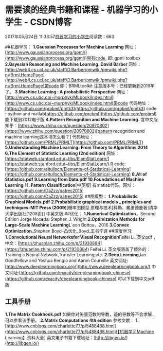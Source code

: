 
# 需要读的经典书籍和课程 - 机器学习的小学生 - CSDN博客


2017年05月24日 11:33:57[机器学习的小学生](https://me.csdn.net/xuluhui123)阅读数：663


\#\#机器学习：
**1.Gaussian Processes for Machine Learning**
网址：[http://www.gaussianprocess.org/gpml/](http://www.gaussianprocess.org/gpml/)带有code,
即: gpml toolbox
**2.Bayesian Reasoning and Machine Learning. David Barber**
网址：[http://web4.cs.ucl.ac.uk/staff/D.Barber/pmwiki/pmwiki.php?n=Brml.HomePage](http://web4.cs.ucl.ac.uk/staff/D.Barber/pmwiki/pmwiki.php?n=Brml.HomePage)带code
即：BRMLtoolkit
注意版本号：已经更新到2016年了。
**3.Machine Learning : A probabilistic Perspective**
网址：[http://www.cs.ubc.ca/~murphyk/MLbook/index.html](http://www.cs.ubc.ca/~murphyk/MLbook/index.html)带code
代码地址：[https://github.com/probml/pmtk3](https://github.com/probml/pmtk3)
code : python and matlab[https://github.com/probml](https://github.com/probml)
能下载到2012电子版
**4.Pattern Recognition and Machine Learning.**
含中文版
知乎：[https://www.zhihu.com/question/20970802](https://www.zhihu.com/question/20970802)[pattern recognition and machine learning这本书怎么看？]
代码地址：[https://github.com/PRML/PRMLT](https://github.com/PRML/PRMLT)
**5.Understanding Machine Learning: From Theory to Algorithms 2014**
**6.The Element of Statistic Learning (2nd edition)**
网址：[https://statweb.stanford.edu/~tibs/ElemStatLearn/](https://statweb.stanford.edu/~tibs/ElemStatLearn/)
R code:[https://github.com/ajtulloch/Elements-of-Statistical-Learning](https://github.com/ajtulloch/Elements-of-Statistical-Learning)
**8.All of Statistics.pdf**
**9.Learning from Data.pdf**
**10.Foundations of Machine Learning**
**11. Pattern Classification**[中英版] 有matlab代码。网址：
[https://github.com/DaZzz/patrec2015](https://github.com/DaZzz/patrec2015)
\#\#图模型：
**1.Probabilistic Graphical Models.pdf**
**2.Probabilistic graphical models _ principles and techniques-MIT Press (2009**)[概率图模型  原理与技术[科勒，弗里德曼著]清华大学出版社[1208页]] 中英文版
\#\#优化：
**1.Numerical Optimization**，Second Edition Jorge Nocedal Stephen J. Wright
**2.Optimization Methods for Large-Scale Machine Learning**L´eon Bottou，2016
**3.Convex Optimization**_Stephen Boyd–凸优化_Boyd_王书宁译
\#\#深度学习:
**1.Convolutional Neural Networksfor Visual Recognition**Feifei Li. 英文pdf ，中文：[https://zhuanlan.zhihu.com/p/21930884](https://zhuanlan.zhihu.com/p/21930884)
Feifei Li. 英文版涵盖了额外的：Training a Neural Network,Transfer Learning,etc.
**2.Deep Learning**,Ian Goodfellow and Yoshua Bengio and Aaron Courville
英文网址:[http://www.deeplearningbook.org/](http://www.deeplearningbook.org/)
中文网址:[https://github.com/exacity/deeplearningbook-chinese](https://github.com/exacity/deeplearningbook-chinese)
可以下载到中文pdf版
## 工具手册
**1.The Matrix Cookbook.pdf**
如果你对矢量范数的导数，迹的导数等不会求解，可以参看该手册。
**2.Matrix Computations 4th edition**
参考文献：
1.[http://www.cnblogs.com/charlotte77/p/5488488.html](http://www.cnblogs.com/charlotte77/p/5488488.html)[【机器学习Machine Learning】资料大全]
英文电子书籍下载地址：[http://libgen.io/](http://libgen.io/)

